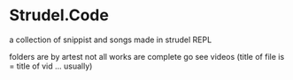 # Strudel.Code
a collection of snippist and songs made in strudel REPL

folders are by artest not all works are complete go see videos (title of file is = title of vid ... usually)
